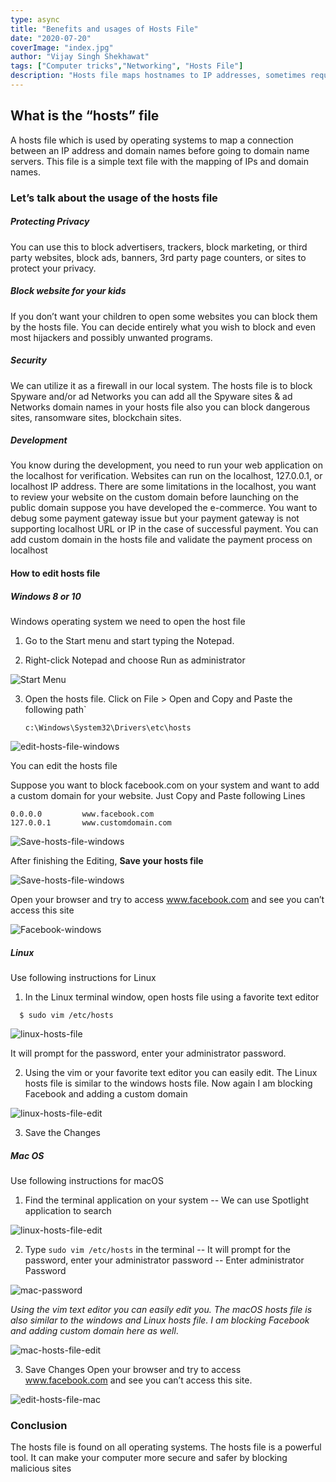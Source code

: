 ```yaml
---
type: async
title: "Benefits and usages of Hosts File"
date: "2020-07-20"
coverImage: "index.jpg"
author: "Vijay Singh Shekhawat"
tags: ["Computer tricks","Networking", "Hosts File"]
description: "Hosts file maps hostnames to IP addresses, sometimes required to be edited either to block some sites or to test some custom domain.This blog explains how can we edit the hosts in different operating systems."
---
```


## What is the “hosts” file
A hosts file which is used by operating systems to map a connection between an IP address and domain names before going to domain name servers. This file is a simple text file with the mapping of IPs and domain names.

### Let’s talk about the usage of the hosts file  
##### Protecting Privacy
You can use this to block advertisers, trackers, block marketing, or third party websites, block ads, banners, 3rd party page counters, or sites to protect your privacy. 

##### Block website for your kids
If you don’t want your children to open some websites you can block them by the hosts file. You can decide entirely what you wish to block and even most hijackers and possibly unwanted programs. 

##### Security
We can utilize it as a firewall in our local system. The hosts file is to block Spyware and/or ad Networks you can add all the Spyware sites & ad Networks domain names in your hosts file also you can block dangerous sites, ransomware sites, blockchain sites. 

##### Development 
You know during the development, you need to run your web application on the localhost for verification. Websites can run on the localhost, 127.0.0.1, or localhost IP address. There are some limitations in the localhost, you want to review your website on the custom domain before launching on the public domain suppose you have developed the e-commerce. You want to debug some payment gateway issue but your payment gateway is not supporting localhost URL or IP in the case of successful payment. You can add custom domain in the hosts file and validate the payment process on localhost 

#### How to edit hosts file

##### Windows 8 or 10
Windows operating system we need to open the host file 
1. Go to the Start menu and start typing the Notepad.

2. Right-click Notepad and choose Run as administrator

  ![Start Menu](windows1.png)

3. Open the hosts file. Click on File > Open and Copy and Paste the following path`
 
    `c:\Windows\System32\Drivers\etc\hosts`

  ![edit-hosts-file-windows](windows2.png)

You can edit the hosts file



Suppose you want to block facebook.com on your system and want to add a custom domain for your website. Just Copy and Paste following Lines

```
0.0.0.0         www.facebook.com
127.0.0.1       www.customdomain.com
```
  ![Save-hosts-file-windows](windows3.png)

After finishing the Editing, **Save your hosts file**

  ![Save-hosts-file-windows](windows4.png)


Open your browser and try to access www.facebook.com and see you can’t access this site

  ![Facebook-windows](windows5.png)


##### Linux
Use following instructions for Linux 
1. In the Linux terminal window, open hosts file using a favorite text editor 
```
  $ sudo vim /etc/hosts
```

  ![linux-hosts-file](linux1.png)


  It will prompt for the password, enter your administrator password.



2. Using the vim or your favorite text editor you can easily edit. The Linux hosts file is similar to the windows hosts file. Now again I am blocking Facebook and adding a custom domain 

  ![linux-hosts-file-edit](linux2.png)
  
3. Save the Changes

  
##### Mac OS
Use following instructions for macOS 
1. Find the terminal application on your system 
 -- We can use Spotlight application to search 

  ![linux-hosts-file-edit](mac1.png)


  
2. Type `sudo vim /etc/hosts` in the terminal 
-- It will prompt for the password, enter your administrator password 
-- Enter administrator Password 
            
  ![mac-password](mac2.png)
  
*Using the vim text editor you can easily edit you. The macOS hosts file is also similar to the windows and Linux hosts file. I am blocking Facebook and adding custom domain here as well*.

  ![mac-hosts-file-edit](mac3.png)


3. Save Changes
Open your browser and try to access www.facebook.com and see you can’t access this site.

  ![edit-hosts-file-mac](mac4.png)


### Conclusion
The hosts file is found on all operating systems. The hosts file is a powerful tool. It can make your computer more secure and safer by blocking malicious sites    

